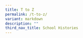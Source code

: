 ```yaml
---
title: T to Z
permalink: /t-to-z/
variant: markdown
description: ""
third_nav_title: School Histories
---
```

